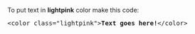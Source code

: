 To put text in <b>lightpink</b> color make this code:
<pre>&lt;color class="lightpink"&gt;<b>Text goes here!</b>&lt;/color&gt;</pre>
